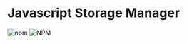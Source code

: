 # Javascript Storage Manager

![npm](https://img.shields.io/npm/v/js-storage-manager.svg?style=plastic) ![NPM](https://img.shields.io/npm/l/js-storage-manager.svg)
